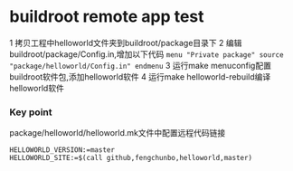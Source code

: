 # buildroot remote app test

1 拷贝工程中helloworld文件夹到buildroot/package目录下
2 编辑buildroot/package/Config.in,增加以下代码
``
menu "Private package"
        source "package/helloworld/Config.in"
endmenu
``
3 运行make menuconfig配置buildroot软件包,添加helloworld软件
4 运行make helloworld-rebuild编译helloworld软件
 
### Key point
package/helloworld/helloworld.mk文件中配置远程代码链接

	HELLOWORLD_VERSION:=master
	HELLOWORLD_SITE:=$(call github,fengchunbo,helloworld,master)
